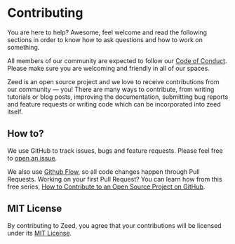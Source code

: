 # Contributing
You are here to help? Awesome, feel welcome and read the following sections in order to know how to ask questions and how to work on something.

All members of our community are expected to follow our [Code of Conduct](CODE_OF_CONDUCT.md). Please make sure you are welcoming and friendly in all of our spaces.

Zeed is an open source project and we love to receive contributions from our community — you! There are many ways to contribute, from writing tutorials or blog posts, improving the documentation, submitting bug reports and feature requests or writing code which can be incorporated into zeed itself.

## How to?
We use GitHub to track issues, bugs and feature requests. Please feel free to [open an issue](https://help.github.com/en/github/managing-your-work-on-github/creating-an-issue).

We also use [Github Flow](https://guides.github.com/introduction/flow/index.html), so all code changes happen through Pull Requests. Working on your first Pull Request? You can learn how from this free series, [How to Contribute to an Open Source Project on GitHub](https://egghead.io/courses/how-to-contribute-to-an-open-source-project-on-github).

## MIT License
By contributing to Zeed, you agree that your contributions will be licensed under its [MIT License](LICENSE).
